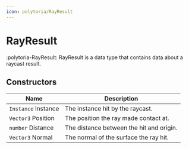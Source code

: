 ```yaml
---
icon: polytoria/RayResult
---
```


# RayResult

:polytoria-RayResult: RayResult is a data type that contains data about a raycast result.

## Constructors

| Name                | Description                              |
| ------------------- | ---------------------------------------- |
| `Instance` Instance | The instance hit by the raycast.         |
| `Vector3` Position  | The position the ray made contact at.    |
| `number` Distance   | The distance between the hit and origin. |
| `Vector3` Normal    | The normal of the surface the ray hit.   |
